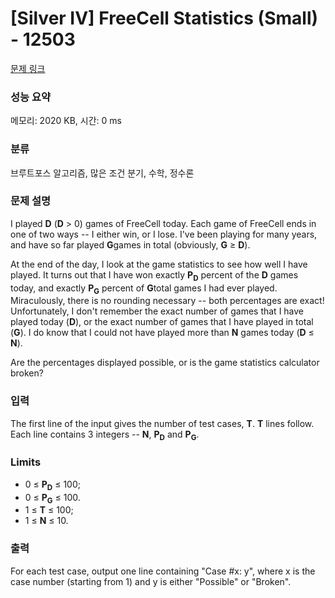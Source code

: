 # [Silver IV] FreeCell Statistics (Small) - 12503 

[문제 링크](https://www.acmicpc.net/problem/12503) 

### 성능 요약

메모리: 2020 KB, 시간: 0 ms

### 분류

브루트포스 알고리즘, 많은 조건 분기, 수학, 정수론

### 문제 설명

<p>I played <strong>D</strong> (<strong>D</strong> > 0) games of FreeCell today. Each game of FreeCell ends in one of two ways -- I either win, or I lose. I've been playing for many years, and have so far played <strong>G</strong>games in total (obviously, <strong>G</strong> ≥ <strong>D</strong>).</p>

<p>At the end of the day, I look at the game statistics to see how well I have played. It turns out that I have won exactly <strong>P<sub>D</sub></strong> percent of the <strong>D</strong> games today, and exactly <strong>P<sub>G</sub></strong> percent of <strong>G</strong>total games I had ever played. Miraculously, there is no rounding necessary -- both percentages are exact! Unfortunately, I don't remember the exact number of games that I have played today (<strong>D</strong>), or the exact number of games that I have played in total (<strong>G</strong>). I do know that I could not have played more than <strong>N</strong> games today (<strong>D</strong> ≤ <strong>N</strong>).</p>

<p>Are the percentages displayed possible, or is the game statistics calculator broken?</p>

### 입력 

 <p>The first line of the input gives the number of test cases, <strong>T</strong>.  <strong>T</strong> lines follow. Each line contains 3 integers -- <strong>N</strong>, <strong>P<sub>D</sub></strong> and <strong>P<sub>G</sub></strong>.</p>

<h3>Limits</h3>

<ul>
	<li>0 ≤ <strong>P<sub>D</sub></strong> ≤ 100;</li>
	<li>0 ≤ <strong>P<sub>G</sub></strong> ≤ 100.</li>
	<li>1 ≤ <strong>T</strong> ≤ 100;</li>
	<li>1 ≤ <strong>N</strong> ≤ 10.</li>
</ul>

### 출력 

 <p>For each test case, output one line containing "Case #x: y", where x is the case number (starting from 1) and y is either "Possible" or "Broken".</p>

